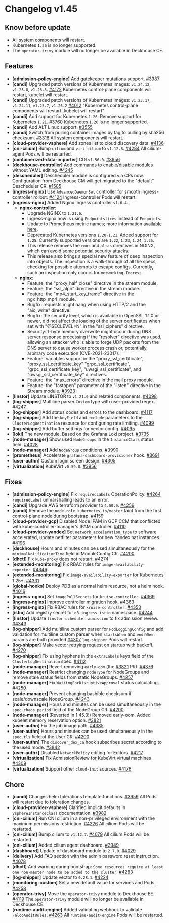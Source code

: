 # Changelog v1.45

## Know before update


 - All system components will restart.
 - Kubernetes `1.26` is no longer supported.
 - The `operator-trivy` module will no longer be available in Deckhouse CE.

## Features


 - **[admission-policy-engine]** Add gatekeeper [mutations](https://open-policy-agent.github.io/gatekeeper/website/docs/mutation) support. [#3987](https://github.com/deckhouse/deckhouse/pull/3987)
 - **[candi]** Upgraded patch versions of Kubernetes images: `v1.24.12`, `v1.25.8`, `v1.26.3`. [#4172](https://github.com/deckhouse/deckhouse/pull/4172)
    Kubernetes control-plane components will restart, kubelet will restart.
 - **[candi]** Upgraded patch versions of Kubernetes images: `v1.23.17`, `v1.24.11`, `v1.25.7`, `v1.26.2` [#4012](https://github.com/deckhouse/deckhouse/pull/4012)
    "Kubernetes control-plane components will restart, kubelet will restart"
 - **[candi]** Add support for Kubernetes `1.26`. Remove support for Kubernetes `1.21`. [#3760](https://github.com/deckhouse/deckhouse/pull/3760)
    Kubernetes `1.26` is no longer supported.
 - **[candi]** Add ALT Linux support. [#3555](https://github.com/deckhouse/deckhouse/pull/3555)
 - **[candi]** Switch from pulling container images by tag to pulling by sha256 checksum. [#3318](https://github.com/deckhouse/deckhouse/pull/3318)
    All system components will restart.
 - **[cloud-provider-vsphere]** Add zones list to cloud discovery data. [#4136](https://github.com/deckhouse/deckhouse/pull/4136)
 - **[cni-cilium]** Bump `cilium` and `virt-cilium` to `v1.12.8`. [#4284](https://github.com/deckhouse/deckhouse/pull/4284)
    All cilium-agent Pods will be restarted.
 - **[containerized-data-importer]** CDI `v1.56.0`. [#3956](https://github.com/deckhouse/deckhouse/pull/3956)
 - **[deckhouse-controller]** Add commands to enable/disable modules without YAML editing. [#4245](https://github.com/deckhouse/deckhouse/pull/4245)
 - **[descheduler]** Descheduler module is configured via CRs now. Configuration from Deckhouse CM will get migrated to the "default" Descheduler CR. [#1585](https://github.com/deckhouse/deckhouse/pull/1585)
 - **[ingress-nginx]** Use `AdvancedDaemonSet` controller for smooth ingress-controller rollout. [#4124](https://github.com/deckhouse/deckhouse/pull/4124)
    Ingress-controller Pods will restart.
 - **[ingress-nginx]** Added Nginx Ingress controller `v1.6.4`.
    - **nginx-controller**:
      * Upgrade NGINX to `1.21.6`.
      * Ingress-nginx now is using `Endpointslices` instead of `Endpoints`. 
      * Update to Prometheus metric names; more information [available here]( https://github.com/kubernetes/ingress-nginx/pull/8728).
      * Deprecated Kubernetes versions `1.20`-`1.21`. Added support for `1.25`. Currently supported versions are `1.22`, `1.23`, `1.24`, `1.25`.
      * This release removes the `root` and `alias` directives in NGINX, which can avoid some potential security attacks.
      * This release also brings a special new feature of deep inspection into objects. The inspection is a walk-through of all the specs, checking for possible attempts to escape configs. Currently, such an inspection only occurs for `networking.Ingress`.
    - **nginx**:
      * Feature: the "proxy_half_close" directive in the stream module.
      * Feature: the "ssl_alpn" directive in the stream module.
      * Feature: the "mp4_start_key_frame" directive in the ngx_http_mp4_module.
      * Bugfix: requests might hang when using HTTP/2 and the "aio_write" directive.
      * Bugfix: the security level, which is available in OpenSSL 1.1.0 or newer, did not affect the loading of the server certificates when set with "@SECLEVEL=N" in the "ssl_ciphers" directive.
      * Security: 1-byte memory overwrite might occur during DNS server response processing if the "resolver" directive was used, allowing an attacker who is able to forge UDP packets from the DNS server to cause worker process crash or, potentially, arbitrary code execution (CVE-2021-23017).
      * Feature: variables support in the "proxy_ssl_certificate", "proxy_ssl_certificate_key" "grpc_ssl_certificate", "grpc_ssl_certificate_key", "uwsgi_ssl_certificate", and "uwsgi_ssl_certificate_key" directives.
      * Feature: the "max_errors" directive in the mail proxy module.
      * Feature: the "fastopen" parameter of the "listen" directive in the Stream module. [#3923](https://github.com/deckhouse/deckhouse/pull/3923)
 - **[linstor]** Update LINSTOR to `v1.21.0` and related components. [#4098](https://github.com/deckhouse/deckhouse/pull/4098)
 - **[log-shipper]** Multiline parser `Custom` type with user-provided regex. [#4247](https://github.com/deckhouse/deckhouse/pull/4247)
 - **[log-shipper]** Add status codes and errors to the dashboard. [#4117](https://github.com/deckhouse/deckhouse/pull/4117)
 - **[log-shipper]** Add the `keyField` and `exclude` parameters to the `ClusterLogDestination` resource for configuring rate limiting. [#4099](https://github.com/deckhouse/deckhouse/pull/4099)
 - **[log-shipper]** Add buffer settings for vector config. [#4095](https://github.com/deckhouse/deckhouse/pull/4095)
 - **[loki]** The new module. Based on the Grafana Loki project. [#3735](https://github.com/deckhouse/deckhouse/pull/3735)
 - **[node-manager]** Show used `NodeGroups` in the `InstanceClass` status field. [#4028](https://github.com/deckhouse/deckhouse/pull/4028)
 - **[node-manager]** Add `NodeGroup` conditions. [#3990](https://github.com/deckhouse/deckhouse/pull/3990)
 - **[prometheus]** Accelerate `grafana-dashboard-provisioner` hook. [#3691](https://github.com/deckhouse/deckhouse/pull/3691)
 - **[user-authn]** Custom login screen design. [#4305](https://github.com/deckhouse/deckhouse/pull/4305)
 - **[virtualization]** KubeVirt `v0.59.0`. [#3956](https://github.com/deckhouse/deckhouse/pull/3956)

## Fixes


 - **[admission-policy-engine]** Fix `requiredLabels` OperationPolicy. [#4264](https://github.com/deckhouse/deckhouse/pull/4264)
    `requiredLabel` unmarshalling leads to an error.
 - **[candi]** Upgrade AWS terraform provider to `4.50.0`. [#4256](https://github.com/deckhouse/deckhouse/pull/4256)
 - **[candi]** Remove the `node-role.kubernetes.io/master` taint from the first control-plane node during bootstrap. [#4159](https://github.com/deckhouse/deckhouse/pull/4159)
 - **[cloud-provider-gcp]** Disabled Node IPAM in GCP CCM that conflicted with kube-controller-manager's IPAM controller. [#4110](https://github.com/deckhouse/deckhouse/pull/4110)
 - **[cloud-provider-yandex]** Set `network_acceleration_type` to software accelerated, update netfilter parameters for new Yandex nat instances. [#4196](https://github.com/deckhouse/deckhouse/pull/4196)
 - **[deckhouse]** Hours and minutes can be used simultaneously for the `minimalNotificationTime` field in ModuleConfig CR. [#4200](https://github.com/deckhouse/deckhouse/pull/4200)
 - **[dhctl]** Fix `kube-proxy` does not restart. [#4274](https://github.com/deckhouse/deckhouse/pull/4274)
 - **[extended-monitoring]** Fix RBAC rules for `image-availability-exporter`. [#4346](https://github.com/deckhouse/deckhouse/pull/4346)
 - **[extended-monitoring]** Fix `image-availability-exporter` for Kubernetes 1.25+. [#4331](https://github.com/deckhouse/deckhouse/pull/4331)
 - **[global-hooks]** Deploy PDB as a normal helm resource, not a helm hook. [#4016](https://github.com/deckhouse/deckhouse/pull/4016)
 - **[ingress-nginx]** Set `imagePullSecrets` for `kruise-controller`. [#4369](https://github.com/deckhouse/deckhouse/pull/4369)
 - **[ingress-nginx]** Improve controller migration hook. [#4363](https://github.com/deckhouse/deckhouse/pull/4363)
 - **[ingress-nginx]** Fix RBAC rules for `kruise-controller`. [#4353](https://github.com/deckhouse/deckhouse/pull/4353)
 - **[istio]** Add registry secret for `d8-ingress-istio` namespace. [#4244](https://github.com/deckhouse/deckhouse/pull/4244)
 - **[linstor]** Update `linstor-scheduler-admission` to fix admission review. [#4343](https://github.com/deckhouse/deckhouse/pull/4343)
 - **[log-shipper]** Add multiline custom parser for `PodLoggingConfig` and add validation for multiline custom parser when `startsWhen` and `endsWhen` params  are both provided [#4307](https://github.com/deckhouse/deckhouse/pull/4307)
    `log-shipper` Pods will restart.
 - **[log-shipper]** Make vector retrying request on startup with backoff. [#4270](https://github.com/deckhouse/deckhouse/pull/4270)
 - **[log-shipper]** Fix using hyphens in the `extraLabels` keys field of the `ClusterLogDestination` spec. [#4112](https://github.com/deckhouse/deckhouse/pull/4112)
 - **[node-manager]** Revert removing `early-oom` (the [#3821](https://github.com/deckhouse/deckhouse/pull/3821) PR). [#4376](https://github.com/deckhouse/deckhouse/pull/4376)
 - **[node-manager]** Restrict changing `nodeType` for NodeGroups and remove stale status fields from static NodeGroups. [#4257](https://github.com/deckhouse/deckhouse/pull/4257)
 - **[node-manager]** Fix `WaitingForDisruptiveApproval` status calculating. [#4250](https://github.com/deckhouse/deckhouse/pull/4250)
 - **[node-manager]** Prevent changing bashible checksum if scale/downscale NodeGroup. [#4243](https://github.com/deckhouse/deckhouse/pull/4243)
 - **[node-manager]** Hours and minutes can be used simultaneously in the `spec.chaos.period` field of the NodeGroup CR. [#4200](https://github.com/deckhouse/deckhouse/pull/4200)
 - **[node-manager]** (Reverted in 1.45.3!) Removed early-oom. Added kubelet memory reservation option. [#3821](https://github.com/deckhouse/deckhouse/pull/3821)
 - **[user-authn]** Fix the job image path. [#4385](https://github.com/deckhouse/deckhouse/pull/4385)
 - **[user-authn]** Hours and minutes can be used simultaneously in the `spec.tls` field of the User CR. [#4200](https://github.com/deckhouse/deckhouse/pull/4200)
 - **[user-authn]** The `discover_dex_ca` hook subscribes secret according to the used mode. [#3842](https://github.com/deckhouse/deckhouse/pull/3842)
 - **[user-authz]** Disabled `NetworkPolicy` editing for Editors. [#4217](https://github.com/deckhouse/deckhouse/pull/4217)
 - **[virtualization]** Fix AdmissionReview for KubeVirt virtual machines [#4309](https://github.com/deckhouse/deckhouse/pull/4309)
 - **[virtualization]** Support other `cloud-init` sources. [#4176](https://github.com/deckhouse/deckhouse/pull/4176)

## Chore


 - **[candi]** Changes helm tolerations template functions. [#3959](https://github.com/deckhouse/deckhouse/pull/3959)
    All Pods will restart due to toleration changes.
 - **[cloud-provider-vsphere]** Clarified implicit defaults in `VsphereInstanceClass` documentation. [#3982](https://github.com/deckhouse/deckhouse/pull/3982)
 - **[cni-cilium]** Run CNI cilium in a non-privileged environment with the maximum permissions restriction. [#4226](https://github.com/deckhouse/deckhouse/pull/4226)
    All cilium Pods will be restarted.
 - **[cni-cilium]** Bump cilium to `v1.12.7`. [#4079](https://github.com/deckhouse/deckhouse/pull/4079)
    All cilium Pods will be restarted.
 - **[cni-cilium]** Added cilium agent dashboard. [#3949](https://github.com/deckhouse/deckhouse/pull/3949)
 - **[dashboard]** Update of dashboard module to `2.7.0`. [#4029](https://github.com/deckhouse/deckhouse/pull/4029)
 - **[delivery]** Add FAQ section with the admin password reset instruction. [#4078](https://github.com/deckhouse/deckhouse/pull/4078)
 - **[dhctl]** Add warning during bootstrap: `Some resources require at least one non-master node to be added to the cluster`. [#4283](https://github.com/deckhouse/deckhouse/pull/4283)
 - **[log-shipper]** Update vector to `0.28.1`. [#4224](https://github.com/deckhouse/deckhouse/pull/4224)
 - **[monitoring-custom]** Set a new default value for services and Pods. [#4258](https://github.com/deckhouse/deckhouse/pull/4258)
 - **[operator-trivy]** Move the `operator-trivy` module to Deckhouse EE. [#4119](https://github.com/deckhouse/deckhouse/pull/4119)
    The `operator-trivy` module will no longer be available in Deckhouse CE.
 - **[runtime-audit-engine]** Added validating webhook to validate `FalcoAuditRules`. [#4263](https://github.com/deckhouse/deckhouse/pull/4263)
    All `runtime-audit-engine` Pods will be restarted.


